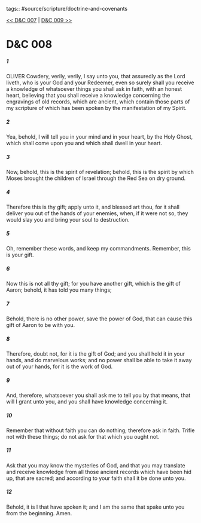 tags:: #source/scripture/doctrine-and-covenants

[<< D&C 007](/Doctrine_and_Covenants/D&C_007.md) | [D&C 009 >>](/Doctrine_and_Covenants/D&C_009.md)

# D&C 008

##### 1

OLIVER Cowdery, verily, verily, I say unto you, that assuredly as the Lord liveth, who is your God and your Redeemer, even so surely shall you receive a knowledge of whatsoever things you shall ask in faith, with an honest heart, believing that you shall receive a knowledge concerning the engravings of old records, which are ancient, which contain those parts of my scripture of which has been spoken by the manifestation of my Spirit.

##### 2

Yea, behold, I will tell you in your mind and in your heart, by the Holy Ghost, which shall come upon you and which shall dwell in your heart.

##### 3

Now, behold, this is the spirit of revelation; behold, this is the spirit by which Moses brought the children of Israel through the Red Sea on dry ground.

##### 4

Therefore this is thy gift; apply unto it, and blessed art thou, for it shall deliver you out of the hands of your enemies, when, if it were not so, they would slay you and bring your soul to destruction.

##### 5

Oh, remember these words, and keep my commandments. Remember, this is your gift.

##### 6

Now this is not all thy gift; for you have another gift, which is the gift of Aaron; behold, it has told you many things;

##### 7

Behold, there is no other power, save the power of God, that can cause this gift of Aaron to be with you.

##### 8

Therefore, doubt not, for it is the gift of God; and you shall hold it in your hands, and do marvelous works; and no power shall be able to take it away out of your hands, for it is the work of God.

##### 9

And, therefore, whatsoever you shall ask me to tell you by that means, that will I grant unto you, and you shall have knowledge concerning it.

##### 10

Remember that without faith you can do nothing; therefore ask in faith. Trifle not with these things; do not ask for that which you ought not.

##### 11

Ask that you may know the mysteries of God, and that you may translate and receive knowledge from all those ancient records which have been hid up, that are sacred; and according to your faith shall it be done unto you.

##### 12

Behold, it is I that have spoken it; and I am the same that spake unto you from the beginning. Amen.
